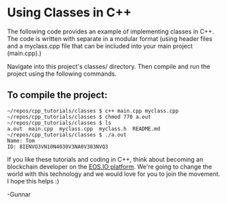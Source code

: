 # Using Classes in C++
The following code provides an example of implementing classes in C++. The code is written with separate in a modular format (using header files and a myclass.cpp file that can be included into your main project (main.cpp).)

Navigate into this project's classes/ directory. Then compile and run the project using the following commands.
## To compile the project:
```
~/repos/cpp_tutorials/classes $ c++ main.cpp myclass.cpp
~/repos/cpp_tutorials/classes $ chmod 770 a.out
~/repos/cpp_tutorials/classes $ ls
a.out  main.cpp  myclass.cpp  myclass.h  README.md
~/repos/cpp_tutorials/classes $ ./a.out
Name: Tom
ID: 8IENVO3VN10N4030V3NA0V303NVQ3
```

If you like these tutorials and coding in C++, think about becoming an blockchain developer on the [EOS.IO platform](https://github.com/EOSIO/eos). We're going to change the world with this technology and we would love for you to join the movement. I hope this helps :)


-Gunnar
